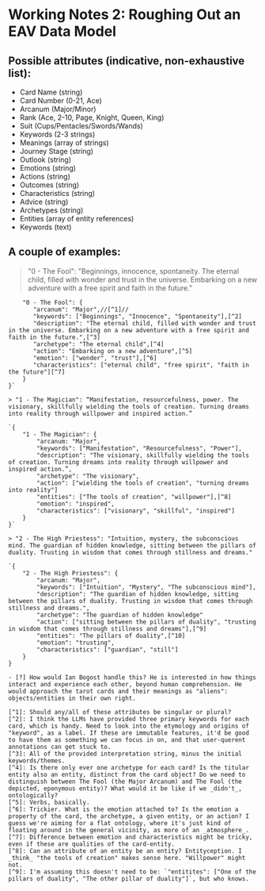 # Working Notes 2: Roughing Out an EAV Data Model

## Possible attributes (indicative, non-exhaustive list):

- Card Name (string)
- Card Number (0-21, Ace)
- Arcanum (Major/Minor)
- Rank (Ace, 2-10, Page, Knight, Queen, King)
- Suit (Cups/Pentacles/Swords/Wands)
- Keywords (2-3 strings)
- Meanings (array of strings)
- Journey Stage (string)
- Outlook (string)
- Emotions (string)
- Actions (string)
- Outcomes (string)
- Characteristics (string)
- Advice (string)
- Archetypes (string)
- Entities (array of entity references)
- Keywords (text)

## A couple of examples:

> "0 - The Fool": "Beginnings, innocence, spontaneity. The eternal child, filled with wonder and trust in the universe. Embarking on a new adventure with a free spirit and faith in the future."

```json{
    "0 - The Fool": {
       "arcanum": "Major",//[^1]//
       "keywords": ["Beginnings", "Innocence", "Spontaneity"],[^2]
       "description": "The eternal child, filled with wonder and trust in the universe. Embarking on a new adventure with a free spirit and faith in the future.",[^3]
       "archetype": "The eternal child",[^4]
       "action": "Embarking on a new adventure",[^5]
       "emotion": ["wonder", "trust"],[^6]
       "characteristics": ["eternal child", "free spirit", "faith in the future"][^7]
    }
}`

> "1 - The Magician": “Manifestation, resourcefulness, power. The visionary, skillfully wielding the tools of creation. Turning dreams into reality through willpower and inspired action.”

`{
    "1 - The Magician": {
        "arcanum: "Major",
        "keywords": ["Manifestation", "Resourcefulness", "Power"],
        "description": "The visionary, skillfully wielding the tools of creation. Turning dreams into reality through willpower and inspired action.”,
        "archetype": "The visionary",
        "action": ["wielding the tools of creation", "turning dreams into reality"]
        "entities": ["The tools of creation", "willpower"],[^8]
        "emotion": "inspired",
        "characteristics": ["visionary", "skillful", "inspired"]
    }
}`

> "2 - The High Priestess": "Intuition, mystery, the subconscious mind. The guardian of hidden knowledge, sitting between the pillars of duality. Trusting in wisdom that comes through stillness and dreams."

`{
    "2 - The High Priestess": {
        "arcanum: "Major",
        "keywords": ["Intuition", "Mystery", "The subconscious mind"],
        "description": "The guardian of hidden knowledge, sitting between the pillars of duality. Trusting in wisdom that comes through stillness and dreams.",
        "archetype": "The guardian of hidden knowledge"
        "action": ["sitting between the pillars of duality", "trusting in wisdom that comes through stillness and dreams"],[^9]
        "entities": "The pillars of duality",[^10]
        "emotion": "trusting",
        "characteristics": ["guardian", "still"]
    }
}

- [?] How would Ian Bogost handle this? He is interested in how things interact and experience each other, beyond human comprehension. He would approach the tarot cards and their meanings as "aliens": objects/entities in their own right.

[^1]: Should any/all of these attributes be singular or plural?
[^2]: I think the LLMs have provided three primary keywords for each card, which is handy. Need to look into the etymology and origins of "keyword", as a label. If these are immutable features, it'd be good to have them as something we can focus in on, and that user-querent annotations can get stuck to.
[^3]: All of the provided interpretation string, minus the initial keywords/themes.
[^4]: Is there only ever one archetype for each card? Is the titular entity also an entity, distinct from the card object? Do we need to distinguish between The Fool (the Major Arcanum) and The Fool (the depicted, eponymous entity)? What would it be like if we _didn't_, ontologically?
[^5]: Verbs, basically.
[^6]: Trickier. What is the emotion attached to? Is the emotion a property of the card, the archetype, a given entity, or an action? I guess we're aiming for a flat ontology, where it's just kind of floating around in the general vicinity, as more of an _atmosphere_.
[^7]: Difference between emotion and characteristics might be tricky, even if these are qualities of the card-entity.
[^8]: Can an attribute of an entity be an entity? Entityception. I _think_ "the tools of creation" makes sense here. "Willpower" might not.
[^9]: I'm assuming this doesn't need to be: `"entitites": ["One of the pillars of duality", "The other pillar of duality"]`, but who knows.